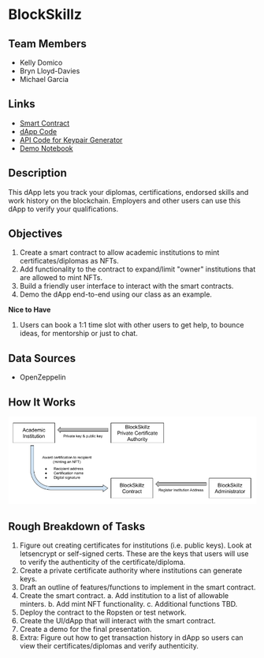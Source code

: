 # BlockSkillz

## Team Members
- Kelly Domico
- Bryn Lloyd-Davies
- Michael Garcia

## Links
- [Smart Contract](contracts/BlockSkillz.sol)
- [dApp Code](frontend/blockskillz)
- [API Code for Keypair Generator](api/main.py)
- [Demo Notebook](demo.ipynb)

## Description

This dApp lets you track your diplomas, certifications, endorsed skills and work history on the blockchain. Employers and other users can use this dApp to verify your qualifications.

## Objectives

1. Create a smart contract to allow academic institutions to mint certificates/diplomas as NFTs.
2. Add functionality to the contract to expand/limit "owner" institutions that are allowed to mint NFTs.
3. Build a friendly user interface to interact with the smart contracts.
4. Demo the dApp end-to-end using our class as an example.

**Nice to Have**
1. Users can book a 1:1 time slot with other users to get help, to bounce ideas, for mentorship or just to chat.

## Data Sources

- OpenZeppelin

## How It Works

![BlockSkillz flow](images/BlockSkillz_Flow.png)

## Rough Breakdown of Tasks

1. Figure out creating certificates for institutions (i.e. public keys). Look at letsencrypt or self-signed certs. These are the keys that users will use to verify the authenticity of the certificate/diploma.
2. Create a private certificate authority where institutions can generate keys.
3. Draft an outline of features/functions to implement in the smart contract.
4. Create the smart contract.
    a. Add institution to a list of allowable minters.
    b. Add mint NFT functionality.
    c. Additional functions TBD.
5. Deploy the contract to the Ropsten or test network.
6. Create the UI/dApp that will interact with the smart contract.
7. Create a demo for the final presentation.
8. Extra: Figure out how to get transaction history in dApp so users can view their certificates/diplomas and verify authenticity.